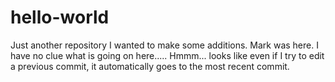 # hello-world
Just another repository
I wanted to make some additions. Mark was here. 
I have no clue what is going on here.....
Hmmm... looks like even if I try to edit a previous commit, it automatically goes to the most recent commit.
